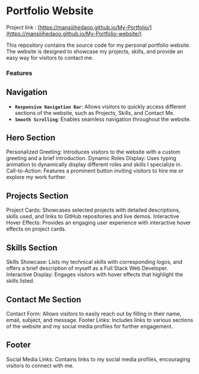 # Portfolio Website
Project link : [https://mansiiihedaoo.github.io/My-Portfolio/](https://mansiiihedaoo.github.io/My-Portfolio-website/)

This repository contains the source code for my personal portfolio website. The website is designed to showcase my projects, skills, and provide an easy way for visitors to contact me.

### Features
## Navigation
- **`Responsive Navigation Bar`**: Allows visitors to quickly access different sections of the website, such as Projects, Skills, and Contact Me.
- **`Smooth Scrolling`**: Enables seamless navigation throughout the website.
## Hero Section
Personalized Greeting: Introduces visitors to the website with a custom greeting and a brief introduction.
Dynamic Roles Display: Uses typing animation to dynamically display different roles and skills I specialize in.
Call-to-Action: Features a prominent button inviting visitors to hire me or explore my work further.
## Projects Section
Project Cards: Showcases selected projects with detailed descriptions, skills used, and links to GitHub repositories and live demos.
Interactive Hover Effects: Provides an engaging user experience with interactive hover effects on project cards.
## Skills Section
Skills Showcase: Lists my technical skills with corresponding logos, and offers a brief description of myself as a Full Stack Web Developer.
Interactive Display: Engages visitors with hover effects that highlight the skills listed.
## Contact Me Section
Contact Form: Allows visitors to easily reach out by filling in their name, email, subject, and message.
Footer Links: Includes links to various sections of the website and my social media profiles for further engagement.
## Footer
Social Media Links: Contains links to my social media profiles, encouraging visitors to connect with me.
